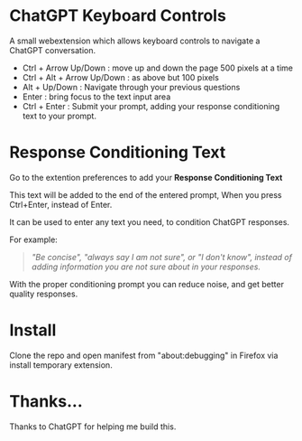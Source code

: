 # ChatGPT Keyboard Controls

A small webextension which allows keyboard controls to navigate a ChatGPT conversation.

- Ctrl + Arrow Up/Down : move up and down the page 500 pixels at a time
- Ctrl + Alt + Arrow Up/Down : as above but 100 pixels
- Alt + Up/Down : Navigate through your previous questions
- Enter : bring focus to the text input area
- Ctrl + Enter : Submit your prompt, adding your response conditioning text to your prompt.

# Response Conditioning Text

Go to the extention preferences to add your **Response Conditioning Text**

This text will be added to the end of the entered prompt, When you press Ctrl+Enter, instead of Enter.

It can be used to enter any text you need, to condition ChatGPT responses.

For example:

> _"Be concise", "always say I am not sure", or "I don't know", instead of adding information you are not sure about in your responses._

With the proper conditioning prompt you can reduce noise, and get better quality responses.

# Install

Clone the repo and open manifest from "about:debugging" in Firefox via install temporary extension.

# Thanks...

Thanks to ChatGPT for helping me build this.

